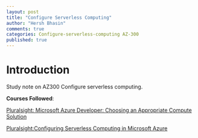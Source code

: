 ```yaml
---
layout: post
title: "Configure Serverless Computing"
author: "Hersh Bhasin"
comments: true
categories: Configure-serverless-computing AZ-300
published: true
---
```


# Introduction

Study note on AZ300 Configure serverless computing.

**Courses Followed**:

[Pluralsight: Microsoft Azure Developer: Choosing an Appropriate Compute Solution](https://app.pluralsight.com/library/courses/microsoft-azure-appropriate-compute-solution-choosing/table-of-contents)

[Pluralsight:Configuring Serverless Computing in Microsoft Azure  ](https://app.pluralsight.com/library/courses/microsoft-azure-serverless-computing-configuring/table-of-contents)
